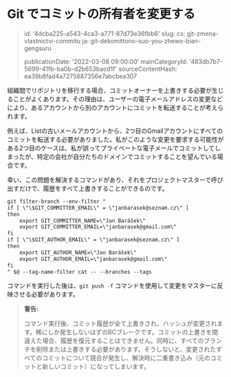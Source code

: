 Git でコミットの所有者を変更する
==================

> id: '4dcba225-a543-4ca3-a771-87d73e36fbb6'
> slug:
> 	cs: git-zmena-vlastnictvi-commitu
> 	ja: git-dekomittono-suo-you-zhewo-bian-gengsuru
> 
> publicationDate: '2022-03-08 09:00:00'
> mainCategoryId: '483db7b7-5699-41fb-ba0b-d2b653bacd1f'
> sourceContentHash: ea39b8fad4a7275887356e7abcbea307

組織間でリポジトリを移行する場合、コミットオーナーを上書きする必要が生じることがよくあります。その理由は、ユーザーの電子メールアドレスの変更などにより、あるアカウントから別のアカウントにコミットを転送することが考えられます。

例えば、Listの古いメールアカウントから、2つ目のGmailアカウントにすべてのコミットを転送する必要がありました。私がこのような変更を要求する可能性がある2つ目のケースは、私が誤ってプライベートな電子メールでコミットしてしまったが、特定の会社が自分たちのドメインでコミットすることを望んでいる場合です。

幸い、この問題を解決するコマンドがあり、それをプロジェクトマスターで呼び出すだけで、履歴をすべて上書きすることができるのです。

```txt
git filter-branch --env-filter "
if [ \"\$GIT_COMMITTER_EMAIL\" = \"janbarasek@seznam.cz\" ]
then
    export GIT_COMMITTER_NAME=\"Jan Barášek\"
    export GIT_COMMITTER_EMAIL=\"janbarasek@gmail.com\"
fi
if [ \"\$GIT_AUTHOR_EMAIL\" = \"janbarasek@seznam.cz\" ]
then
    export GIT_AUTHOR_NAME=\"Jan Barášek\"
    export GIT_AUTHOR_EMAIL=\"janbarasek@gmail.com\"
fi
" $@ --tag-name-filter cat -- --branches --tags
```

コマンドを実行した後は、`git push -f` コマンドを使用して変更をマスターに反映させる必要があります。

> **警告:**
>
> コマンド実行後、コミット履歴が全て上書きされ、ハッシュが変更されます。稀にしか発生しないはずのBCブレークです。コミットの上書きを間違えた場合、履歴を復元することはできません。同時に、すべてのブランチを削除または上書きする必要があります。そうしないと、変更されたすべてのコミットについて競合が発生し、解決時に二重書き込み（元のコミットと新しいコミット）になってしまいます。
